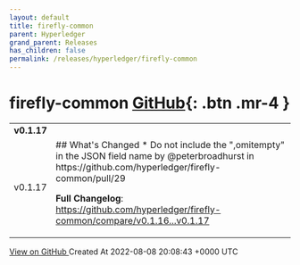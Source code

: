 ```yaml
---
layout: default
title: firefly-common
parent: Hyperledger
grand_parent: Releases
has_children: false
permalink: /releases/hyperledger/firefly-common
---
```


# firefly-common <span class="fs-3 right-align">[GitHub](https://github.com/hyperledger/firefly-common){: .btn .mr-4 }</span>


<div>
    <table>
        <tr>
            <td colspan="2">
                <b>
                    v0.1.17
                </b>
            </td>
        </tr>
        <tr>
            <td>
                <span class="chip">
                    v0.1.17
                </span>
            </td>
            <td>
                ## What's Changed
* Do not include the ",omitempty" in the JSON field name by @peterbroadhurst in https://github.com/hyperledger/firefly-common/pull/29


**Full Changelog**: https://github.com/hyperledger/firefly-common/compare/v0.1.16...v0.1.17
            </td>
        </tr>
    </table>
    <a href="https://github.com/hyperledger/firefly-common/releases/tag/v0.1.17" class=".btn">
        View on GitHub
    </a>
    <span class="right-align">
        Created At 2022-08-08 20:08:43 +0000 UTC
    </span>
</div>


